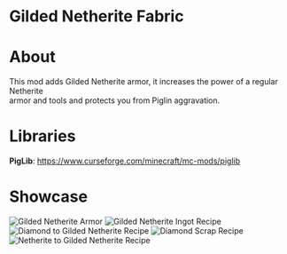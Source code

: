 # Gilded Netherite Fabric

# About
This mod adds Gilded Netherite armor, it increases the power of a regular Netherite  
armor and tools and protects you from Piglin aggravation.

# Libraries
**PigLib**: https://www.curseforge.com/minecraft/mc-mods/piglib

# Showcase
![Gilded Netherite Armor](https://github.com/scaldings/gilded-netherite-fabric/blob/master/images/armor.png?raw=true) 
![Gilded Netherite Ingot Recipe](https://github.com/scaldings/gilded-netherite-fabric/blob/master/images/gilded_ingot.png?raw=true) 
![Diamond to Gilded Netherite Recipe](https://github.com/scaldings/gilded-netherite-fabric/blob/master/images/diamond_to_gilded.png?raw=true) 
![Diamond Scrap Recipe](https://github.com/scaldings/gilded-netherite-fabric/blob/master/images/diamond_scrap.png?raw=true) 
![Netherite to Gilded Netherite Recipe](https://github.com/scaldings/gilded-netherite-fabric/blob/master/images/netherite_to_gilded.png?raw=true) 
